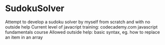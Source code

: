 # SudokuSolver
Attempt to develop a sudoku solver by myself from scratch and with no outside help
Current level of javacript training: codecademy.com javascript fundamentals course
Allowed outside help: basic syntax, eg. how to replace an item in an array
